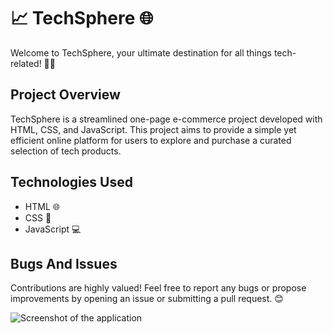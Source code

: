 <h1>📈 TechSphere 🌐</h1>
<p>Welcome to TechSphere, your ultimate destination for all things tech-related! 🚀📱</p>

<h2>Project Overview</h2>
<p>TechSphere is a streamlined one-page e-commerce project developed with HTML, CSS, and JavaScript. This project aims to provide a simple yet efficient online platform for users to explore and purchase a curated selection of tech products.</p>

<h2>Technologies Used</h2>

<ul>
<li>HTML 🌐</li>
<li>CSS 🎨</li>
<li>JavaScript 💻</li>
</ul>

<h2>Bugs And Issues</h2>
Contributions are highly valued! Feel free to report any bugs or propose improvements by opening an issue or submitting a pull request. 😊


![Screenshot of the application](![image](https://github.com/uciobanu/E-commerce-project/assets/170607857/0d73fa64-d9ee-4088-9f95-158e409a75b1)
)


